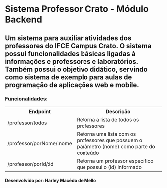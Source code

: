 <h1>Sistema Professor Crato - Módulo Backend</h1>

<h2>Um sistema para auxiliar atividades dos professores do IFCE Campus Crato. O sistema possui funcionalidades 
básicas ligadas à informações e professores e laboratórios. Também possui o objetivo didático, servindo como 
sistema de exemplo para aulas de programação de aplicações web e mobile.
</h2>

<h3>Funcionalidades:</h3>

<table>
    <tr>
        <th>Endpoint</th> <th>Descrição</th>
    </tr>
    <tr>
        <td>/professor/todos</td> <td>Retorna a lista de todos os professores</td>
    </tr>
    <tr>
        <td>/professor/porNome/:nome</td> <td>Retorna uma lista com os professores que possuem o parâmetro (nome) como parte do conteúdo</td>
    </tr>
    <tr>
        <td>/professor/porId/:id</td> <td>Retorna um professor específico que possui o (id) informado</td>
    </tr>
</table>

<h4>Desenvolvido por: Harley Macêdo de Mello</h4>